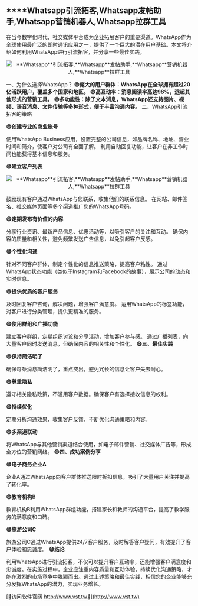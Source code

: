## ****Whatsapp**引流拓客,**Whatsapp**发帖助手,**Whatsapp**营销机器人,**Whatsapp**拉群工具**

在当今数字化时代，社交媒体平台成为企业拓展客户的重要渠道。WhatsApp作为全球使用最广泛的即时通讯应用之一，提供了一个巨大的潜在用户基础。本文将介绍如何利用WhatsApp进行引流拓客，并分享一些最佳实践。

 <center><img src="https://vst.tw/MP4/tuiguang/png/3.png" alt="**Whatsapp**引流拓客,**Whatsapp**发帖助手,**Whatsapp**营销机器人,**Whatsapp**拉群工具"></center>

一、为什么选择WhatsApp？
**😄庞大的用户群体：WhatsApp在全球拥有超过20亿活跃用户，覆盖多个国家和地区。**
**😄高互动率：消息阅读率高达98%，远超其他形式的营销工具。**
**😄多功能性：除了文本消息，WhatsApp还支持图片、视频、语音消息、文件传输等多种形式，便于丰富沟通内容。**
二、WhatsApp引流拓客的策略

**😄创建专业的商业账号**

使用WhatsApp Business应用，设置完整的公司信息，如品牌名称、地址、营业时间和简介，使客户对公司有全面了解。
利用自动回复功能，让客户在非工作时间也能获得基本信息和服务。

**😄建立客户列表**

 <center><img src="https://vst.tw/MP4/tuiguang/png/6.png" alt="**Whatsapp**引流拓客,**Whatsapp**发帖助手,**Whatsapp**营销机器人,**Whatsapp**拉群工具"></center>

鼓励现有客户通过WhatsApp与您联系，收集他们的联系信息。
在网站、邮件签名、社交媒体页面等多个渠道推广您的WhatsApp号码。

**😄定期发布有价值的内容**

分享行业资讯、最新产品信息、优惠活动等，以吸引客户的关注和互动。
确保内容的质量和相关性，避免频繁发送广告信息，以免引起客户反感。

**😄个性化沟通**

针对不同客户群体，制定个性化的信息推送策略，提高客户粘性。
通过WhatsApp状态功能（类似于Instagram和Facebook的故事），展示公司的动态和实时信息。

**😄提供优质的客户服务**

及时回复客户咨询，解决问题，增强客户满意度。
运用WhatsApp的标签功能，对客户进行分类管理，提供更精准的服务。

**😄使用群组和广播功能**

建立客户群组，定期组织讨论和分享活动，增加客户参与感。
通过广播列表，向大量客户同时发送消息，但确保内容的相关性和个性化。
**😄三、最佳实践**

**😄保持简洁明了**

确保每条消息简洁明了，重点突出，避免冗长的信息让客户失去耐心。

**😄尊重隐私**

遵守相关隐私政策，不滥用客户数据。确保客户有选择接收信息的权利。

**😄持续优化**

定期分析沟通效果，收集客户反馈，不断优化沟通策略和内容。

**😄多渠道联动**

将WhatsApp与其他营销渠道结合使用，如电子邮件营销、社交媒体广告等，形成全方位的营销网络。
**😄四、成功案例分享**

**😄电子商务企业A**

企业A通过WhatsApp向客户群体推送限时折扣信息，吸引了大量用户关注并提高了转化率。

**😄教育机构B**

教育机构B利用WhatsApp群组功能，搭建家长和教师的沟通平台，提高了教学服务的满意度和口碑。

**😄旅游公司C**

旅游公司C通过WhatsApp提供24/7客户服务，及时解答客户疑问，有效提升了客户体验和忠诚度。
**😄结论**

利用WhatsApp进行引流拓客，不仅可以提升客户互动率，还能增强客户满意度和忠诚度。在实施过程中，企业应注重内容质量和互动体验，持续优化沟通策略，才能在激烈的市场竞争中脱颖而出。通过上述策略和最佳实践，相信您的企业能够充分发挥WhatsApp的潜力，实现业务增长。


[👻访问软件官网 http://www.vst.tw👻](http://www.vst.tw)

